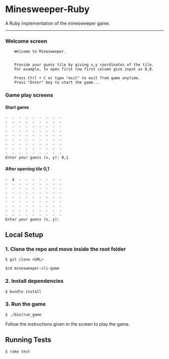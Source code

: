 # Minesweeper-Ruby

A Ruby implementation of the minesweeper game.

***

### Welcome screen

```
    Welcome to Minesweeper.


    Provide your guess tile by giving x,y coordinates of the tile.
    For example, to open first row first column give input as 0,0.

    Press Ctrl + C or type "exit" to exit from game anytime.
    Press "Enter" key to start the game...

```

### Game play screens

#### Start game

```
-  -  -  -  -  -  -  -  -
-  -  -  -  -  -  -  -  -
-  -  -  -  -  -  -  -  -
-  -  -  -  -  -  -  -  -
-  -  -  -  -  -  -  -  -
-  -  -  -  -  -  -  -  -
-  -  -  -  -  -  -  -  -
-  -  -  -  -  -  -  -  -
-  -  -  -  -  -  -  -  -
Enter your guess (x, y): 0,1
```

#### After opening tile 0,1

```
-  4  -  -  -  -  -  -  -
-  -  -  -  -  -  -  -  -
-  -  -  -  -  -  -  -  -
-  -  -  -  -  -  -  -  -
-  -  -  -  -  -  -  -  -
-  -  -  -  -  -  -  -  -
-  -  -  -  -  -  -  -  -
-  -  -  -  -  -  -  -  -
-  -  -  -  -  -  -  -  -
Enter your guess (x, y):
```
## Local Setup

### 1. Clone the repo and move inside the root folder

`$ git clone <URL>`

`$cd minesweeper-cli-game`

### 2. Install dependencies

`$ bundle install`

### 3. Run the game

`$ ./bin/run_game`

Follow the instructions given in the screen to play the game.

## Running Tests

`$ rake test`
